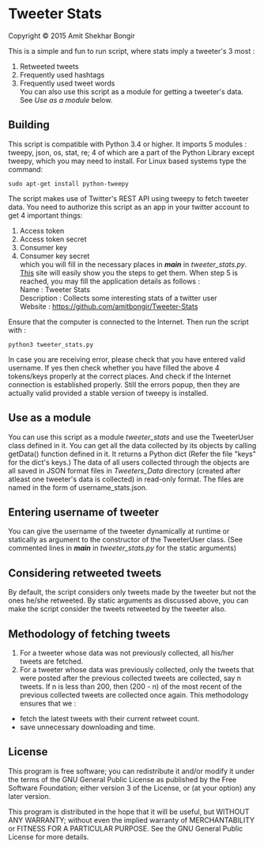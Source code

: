 # Tweeter Stats

Copyright © 2015 Amit Shekhar Bongir

This is a simple and fun to run script, where stats imply a tweeter's 3 most :  
1) Retweeted tweets  
2) Frequently used hashtags  
3) Frequently used tweet words  
You can also use this script as a module for getting a tweeter's data. See *Use as a module* below.

## Building
This script is compatible with Python 3.4 or higher. It imports 5 modules : tweepy, json, os, stat, re; 4 of which are a part of the Python Library except tweepy, which you may need to install. For Linux based systems type the command:

    sudo apt-get install python-tweepy
    
The script makes use of Twitter's REST API using tweepy to fetch tweeter data. You need to authorize this script as an app in your twitter account to get 4 important things:  
1) Access token  
2) Access token secret  
3) Consumer key  
4) Consumer key secret  
which you will fill in the necessary places in *__main__* in *tweeter_stats.py*. [This](http://iag.me/socialmedia/how-to-create-a-twitter-app-in-8-easy-steps/) site will easily show you the steps to get them. When step 5 is reached, you may fill the application details as follows :  
Name : Tweeter Stats  
Description : Collects some interesting stats of a twitter user  
Website : https://github.com/amitbongir/Tweeter-Stats  

Ensure that the computer is connected to the Internet. Then run the script with :

    python3 tweeter_stats.py
    
In case you are receiving error, please check that you have entered valid username. If yes then check whether you have filled the above 4 tokens/keys properly at the correct places. And check if the Internet connection is established properly. Still the errors popup, then they are actually valid provided a stable version of tweepy is installed.

## Use as a module
You can use this script as a module *tweeter_stats* and use the TweeterUser class defined in it. You can get all the data collected by its objects by calling getData() function defined in it. It returns a Python dict (Refer the file "keys" for the dict's keys.) The data of all users collected through the objects are all saved in JSON format files in *Tweeters_Data* directory (created after atleast one tweeter's data is collected) in read-only format. The files are named in the form of username_stats.json.

## Entering username of tweeter
You can give the username of the tweeter dynamically at runtime or statically as argument to the constructor of the TweeterUser class. (See commented lines in *__main__* in *tweeter_stats.py* for the static arguments)

## Considering retweeted tweets
By default, the script considers only tweets made by the tweeter but not the ones he/she retweeted. By static arguments as discussed above, you can make the script consider the tweets retweeted by the tweeter also.

## Methodology of fetching tweets
1) For a tweeter whose data was not previously collected, all his/her tweets are fetched.  
2) For a tweeter whose data was previously collected, only the tweets that were posted after the previous collected tweets are collected, say n tweets. If n is less than 200, then (200 - n) of the most recent of the previous collected tweets are collected once again. This methodology ensures that we :
* fetch the latest tweets with their current retweet count.  
* save unnecessary downloading and time.

## License
This program is free software; you can redistribute it and/or modify
it under the terms of the GNU General Public License as published by
the Free Software Foundation; either version 3 of the License, or
(at your option) any later version.

This program is distributed in the hope that it will be useful,
but WITHOUT ANY WARRANTY; without even the implied warranty of
MERCHANTABILITY or FITNESS FOR A PARTICULAR PURPOSE.  See the
GNU General Public License for more details.
